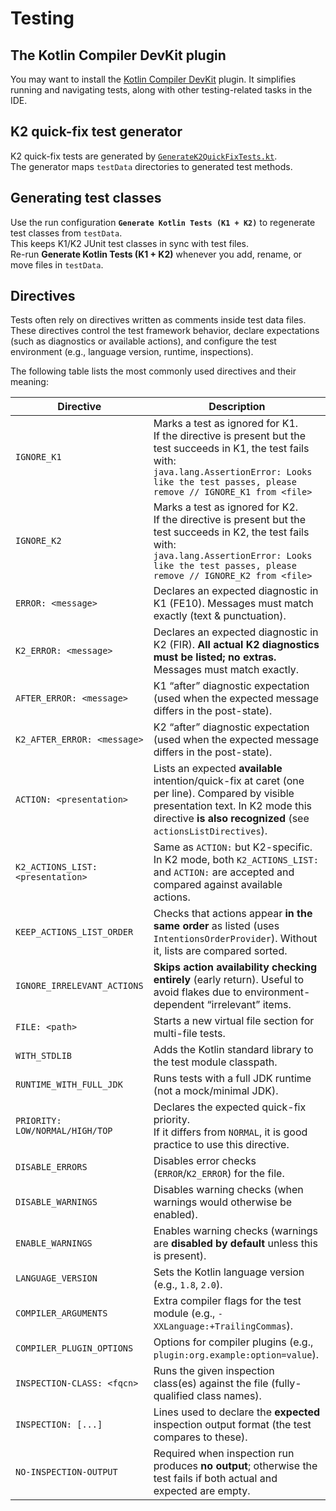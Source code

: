 # Testing

## The Kotlin Compiler DevKit plugin

You may want to install the [Kotlin Compiler DevKit](https://plugins.jetbrains.com/plugin/27616-kotlin-compiler-devkit) plugin.
It simplifies running and navigating tests, along with other testing-related tasks in the IDE.

## K2 quick-fix test generator

K2 quick-fix tests are generated by
[`GenerateK2QuickFixTests.kt`](https://github.com/JetBrains/intellij-community/blob/c10144aa9f57a309a60edec8267829d10c1e8b7b/plugins/kotlin/util/test-generator-fir/test/org/jetbrains/kotlin/fir/testGenerator/codeinsight/GenerateK2QuickFixTests.kt#L13).  
The generator maps `testData` directories to generated test methods.

## Generating test classes

Use the run configuration **`Generate Kotlin Tests (K1 + K2)`** to regenerate test classes from `testData`.  
This keeps K1/K2 JUnit test classes in sync with test files.  
Re-run **Generate Kotlin Tests (K1 + K2)** whenever you add, rename, or move files in `testData`.

## Directives

Tests often rely on directives written as comments inside test data files. These directives control the test framework
behavior, declare expectations (such as diagnostics or available actions), and configure the test environment (e.g.,
language version, runtime, inspections).

The following table lists the most commonly used directives and their meaning:

| Directive                          | Description                                                                                                                                                                                                        |
|------------------------------------|--------------------------------------------------------------------------------------------------------------------------------------------------------------------------------------------------------------------|
| `IGNORE_K1`                        | Marks a test as ignored for K1.<br>If the directive is present but the test succeeds in K1, the test fails with:<br>`java.lang.AssertionError: Looks like the test passes, please remove // IGNORE_K1 from <file>` |
| `IGNORE_K2`                        | Marks a test as ignored for K2.<br>If the directive is present but the test succeeds in K2, the test fails with:<br>`java.lang.AssertionError: Looks like the test passes, please remove // IGNORE_K2 from <file>` |
| `ERROR: <message>`                 | Declares an expected diagnostic in K1 (FE10). Messages must match exactly (text & punctuation).                                                                                                                    |
| `K2_ERROR: <message>`              | Declares an expected diagnostic in K2 (FIR). **All actual K2 diagnostics must be listed; no extras.** Messages must match exactly.                                                                                 |
| `AFTER_ERROR: <message>`           | K1 “after” diagnostic expectation (used when the expected message differs in the post-state).                                                                                                                      |
| `K2_AFTER_ERROR: <message>`        | K2 “after” diagnostic expectation (used when the expected message differs in the post-state).                                                                                                                      |
| `ACTION: <presentation>`           | Lists an expected **available** intention/quick-fix at caret (one per line). Compared by visible presentation text. In K2 mode this directive **is also recognized** (see `actionsListDirectives`).                |
| `K2_ACTIONS_LIST: <presentation>`  | Same as `ACTION:` but K2-specific. In K2 mode, both `K2_ACTIONS_LIST:` and `ACTION:` are accepted and compared against available actions.                                                                          |
| `KEEP_ACTIONS_LIST_ORDER`          | Checks that actions appear **in the same order** as listed (uses `IntentionsOrderProvider`). Without it, lists are compared sorted.                                                                                |
| `IGNORE_IRRELEVANT_ACTIONS`        | **Skips action availability checking entirely** (early return). Useful to avoid flakes due to environment-dependent “irrelevant” items.                                                                            |
| `FILE: <path>`                     | Starts a new virtual file section for multi-file tests.                                                                                                                                                            |
| `WITH_STDLIB`                      | Adds the Kotlin standard library to the test module classpath.                                                                                                                                                     |
| `RUNTIME_WITH_FULL_JDK`            | Runs tests with a full JDK runtime (not a mock/minimal JDK).                                                                                                                                                       |
| `PRIORITY: LOW/NORMAL/HIGH/TOP`    | Declares the expected quick-fix priority. <br><note>If it differs from `NORMAL`, it is good practice to use this directive.</note>                                                                                 |
| `DISABLE_ERRORS`                   | Disables error checks (`ERROR`/`K2_ERROR`) for the file.                                                                                                                                                           |
| `DISABLE_WARNINGS`                 | Disables warning checks (when warnings would otherwise be enabled).                                                                                                                                                |
| `ENABLE_WARNINGS`                  | Enables warning checks (warnings are **disabled by default** unless this is present).                                                                                                                              |
| `LANGUAGE_VERSION`                 | Sets the Kotlin language version (e.g., `1.8`, `2.0`).                                                                                                                                                             |
| `COMPILER_ARGUMENTS`               | Extra compiler flags for the test module (e.g., `-XXLanguage:+TrailingCommas`).                                                                                                                                    |
| `COMPILER_PLUGIN_OPTIONS`          | Options for compiler plugins (e.g., `plugin:org.example:option=value`).                                                                                                                                            |
| `INSPECTION-CLASS: <fqcn>`         | Runs the given inspection class(es) against the file (fully-qualified class names).                                                                                                                                |
| `INSPECTION: [...]`                | Lines used to declare the **expected** inspection output format (the test compares to these).                                                                                                                      |
| `NO-INSPECTION-OUTPUT`             | Required when inspection run produces **no output**; otherwise the test fails if both actual and expected are empty.                                                                                               |
